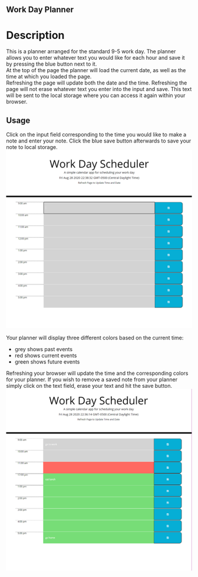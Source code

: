 ## Work Day Planner

# Description

This is a planner arranged for the standard 9-5 work day. The planner allows you to enter whatever text you would like for each hour and save it by pressing the blue button next to it.  
At the top of the page the planner will load the current date, as well as the time at which you loaded the page.  
Refreshing the page will update both the date and the time. Refreshing the page will not erase whatever text you enter into the input and save. This text will be sent to the local storage where you can access it again within your browser.

## Usage
Click on the input field corresponding to the time you would like to make a note and enter your note. Click the blue save button afterwards to save your note to local storage.
![](images/unfilledPlanner.png)

Your planner will display three different colors based on the current time:
* grey shows past events
* red shows current events
* green shows future events

Refreshing your browser will update the time and the corresponding colors for your planner. If you wish to remove a saved note from your planner simply click on the text field, erase your text and hit the save button.
![](images/filledPlanner.png)